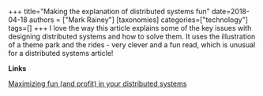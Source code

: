 +++
title="Making the explanation of distributed systems fun"
date=2018-04-18
authors = ["Mark Rainey"]
[taxonomies]
categories=["technology"]
tags=[]
+++
I love the way this article explains some of the key issues with designing distributed systems and how to solve them. It uses the illustration of a theme park and the rides - very clever and a fun read, which is unusual for a distributed systems article!
<!-- more -->

__Links__

[Maximizing fun (and profit) in your distributed systems](https://particular.net/blog/maximizing-fun-and-profit-in-your-distributed-systems)
